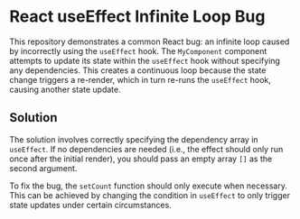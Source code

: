 # React useEffect Infinite Loop Bug

This repository demonstrates a common React bug: an infinite loop caused by incorrectly using the `useEffect` hook.  The `MyComponent` component attempts to update its state within the `useEffect` hook without specifying any dependencies. This creates a continuous loop because the state change triggers a re-render, which in turn re-runs the `useEffect` hook, causing another state update.

## Solution

The solution involves correctly specifying the dependency array in `useEffect`.  If no dependencies are needed (i.e., the effect should only run once after the initial render), you should pass an empty array `[]` as the second argument.

To fix the bug, the `setCount` function should only execute when necessary. This can be achieved by changing the condition in `useEffect` to only trigger state updates under certain circumstances.